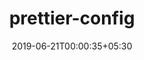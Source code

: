 ---
title: "prettier-config"
date: 2019-06-21T00:00:35+05:30
type: "organisations"
org_name: "ArenaNet"
repo_desc: "NA"
repo_link: https://github.com/arenanet/prettier-config
---